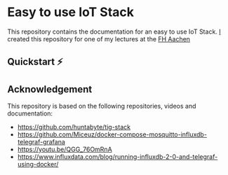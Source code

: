 # Easy to use IoT Stack

This repository contains the documentation for an easy to use IoT Stack.
[I](https://drumm.sh) created this repository for one of my lectures at the [FH Aachen](http://fh-aachen.de)

## Quickstart ⚡

## Acknowledgement

This repository is based on the following repositories, videos and documentation:

- https://github.com/huntabyte/tig-stack
- https://github.com/Miceuz/docker-compose-mosquitto-influxdb-telegraf-grafana
- https://youtu.be/QGG_76OmRnA
- https://www.influxdata.com/blog/running-influxdb-2-0-and-telegraf-using-docker/
